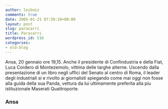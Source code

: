 ```yaml
---
author: leibniz
comments: true
date: 2005-01-21 07:50:19+00:00
layout: post
slug: paracarri
title: Paracarri
wordpress_id: 516
categories:
- old-blog
---
```


Ansa, 20 gennaio ore 19,15. Anche il presidente di Confindustria e
della Fiat, Luca Cordero di Montezemolo, vittima delle targhe alterne.
Uscendo dalla presentazione di un libro negli uffici del Senato al
centro di Roma, il leader degli industriali si e rivolto ai giornalisti
spiegando come mai oggi non fosse alla guida della sua Panda, vettura
da lui ultimamente preferita alla piu istituzionale Maserati
Quattroporte. 




### Ansa
